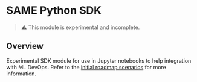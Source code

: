 # SAME Python SDK

> ⚠ This module is experimental and incomplete.

## Overview

Experimental SDK module for use in Jupyter notebooks to help integration with ML DevOps. Refer to the [initial roadmap scenarios](https://github.com/SAME-Project/same-mono-private/issues/7) for more information.
